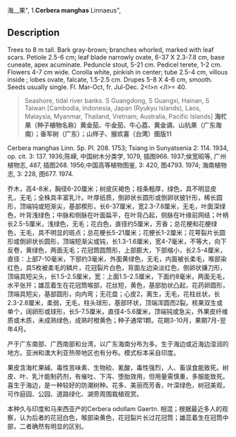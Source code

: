 海__果",
1.**Cerbera manghas** Linnaeus",

## Description
Trees to 8 m tall. Bark gray-brown; branches whorled, marked with leaf scars. Petiole 2.5-6 cm; leaf blade narrowly ovate, 6-37 X 2.3-7.8 cm, base cuneate, apex acuminate. Peduncle stout, 5-21 cm. Pedicel terete, 1-2 cm. Flowers 4-7 cm wide. Corolla white, pinkish in center; tube 2.5-4 cm, villous inside ; lobes ovate, falcate, 1.5-2.5 cm. Drupes 5-8 X 4-6 cm, smooth. Seeds usually single. Fl. Mar-Oct, fr. Jul-Dec. 2&lt;I&gt;n &lt;/I&gt;= 40.

> Seashore, tidal river banks. S Guangdong, S Guangxi, Hainan, S Taiwan [Cambodia, Indonesia, Japan (Ryukyu Islands), Laos, Malaysia, Myanmar, Thailand, Vietnam; Australia, Pacific Islands]
**海杧果（种子植物名称）黄金茄、牛金茄、牛心荔、黄金调、山杭果（广东海南）；香军树（广东）；山样子、猴欢喜（台湾）图版11**

Cerbera manghas Linn. Sp. Pl. 208. 1753; Tsiang in Sunyatsenia 2: 114. 1934, op. cit. 3: 137. 1936;陈嵘, 中国树木分类学, 1079, 插图966. 1937;侯宽昭等, 广州植物志, 487, 插图268. 1956;中国高等植物图鉴, 3: 420, 图4793. 1974; 海南植物志, 3: 228, 图677. 1974.

乔木，高4-8米，胸径6-20厘米；树皮灰褐色；枝条粗厚，绿色，具不明显皮孔，无毛；全株具丰富乳汁。叶厚纸质，倒卵状长圆形或倒卵状披针形，稀长圆形，顶端钝或短渐尖，基部楔形，长6-37厘米，宽2.3-7.8厘米，无毛，叶面深绿色，叶背浅绿色；中脉和侧脉在叶面扁平，在叶背凸起，侧脉在叶缘前网结；叶柄长2.5-5厘米，浅绿色，无毛；花白色，直径约5厘米，芳香；总花梗和花梗绿色，无毛，具不明显的斑点；总花梗长5-21厘米；花梗长1-2厘米；花萼裂片长圆形或倒卵状长圆形，顶端短渐尖或钝，长1.3-1.6厘米，宽4-7毫米，不等大，向下反卷，黄绿色，两面无毛；花冠筒圆筒形，上部膨大，下部缩小，长2.5-4厘米，直径：上部7-10毫米，下部约3毫米，外面黄绿色，无毛，内面被长柔毛，喉部染红色，具5枚被柔毛的鳞片，花冠裂片白色，背面左边染淡红色，倒卵状镰刀形，顶端具短尖头，长1.5-2.5厘米，宽：上面1.5-2.5厘米，下面约8毫米，两面无毛，水平张开；雄蕊着生在花冠筒喉部，花丝短，黄色，基部肋状凸起，花药卵圆形，顶端具短尖，基部圆形，向内弯；无花盘；心皮2，离生，无毛，花柱丝状，长2.3-2.8厘米，柔弱，无毛，柱头球形，基部环状，顶端浑圆而2裂。核果双生或单个，阔卵形或球形，长5-7.5厘米，直径4-5.6厘米，顶端钝或急尖，外果皮纤维质或木质，未成熟绿色，成熟时橙黄色；种子通常1颗。花期3-10月，果期7月-翌年4月。

产于广东南部、广西南部和台湾，以广东海南分布为多。生于海边或近海边湿润的地方。亚洲和澳大利亚热带地区也有分布。模式标本采自印度。

果皮含海杧果碱、毒性苦味素、生物硷、氰酸，毒性强烈，人、畜误食能致死。树皮、叶、乳汁能制药剂，有催吐、下泻、堕胎效用，但用量需慎重，多服能致死。喜生于海边，是一种较好的防潮树种。花多、美丽而芳香，叶深绿色，树冠美观，可作庭园、公园、道路绿化、湖旁周围栽植观赏。

本种久与印度和马来西亚产的Cerbera odollam Gaertn. 相混；根据最近多人的观察，认为后者的花冠白色，喉部染黄色，花冠裂片长过花冠筒；雄蕊着生在冠筒中部，二者确然有明显的区别。

